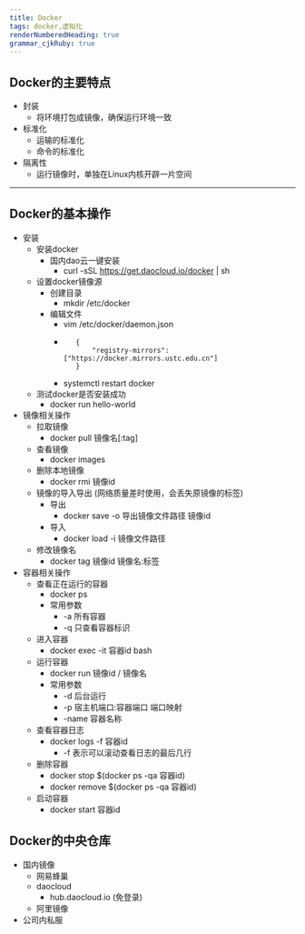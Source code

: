 ```yaml
---
title: Docker
tags: docker,虚拟化
renderNumberedHeading: true
grammar_cjkRuby: true
---
```

## Docker的主要特点

 - 封装
	 - 将环境打包成镜像，确保运行环境一致
 - 标准化
	 - 运输的标准化
	 - 命令的标准化
 - 隔离性
	 - 运行镜像时，单独在Linux内核开辟一片空间


----------

## Docker的基本操作
 - 安装
	 - 安装docker
		 - 国内dao云一键安装
			 - curl -sSL https://get.daocloud.io/docker | sh
	 - 设置docker镜像源
		 - 创建目录
			 - mkdir /etc/docker
		 - 编辑文件
			 - vim /etc/docker/daemon.json
			 -   ``` 
					{
						"registry-mirrors": ["https://docker.mirrors.ustc.edu.cn"] 
					} 
			- systemctl restart docker
	- 测试docker是否安装成功
		- docker run hello-world
- 镜像相关操作
	- 拉取镜像
		- docker pull 镜像名[:tag]
	- 查看镜像
		- docker images
	- 删除本地镜像
		- docker rmi 镜像id
	- 镜像的导入导出 (网络质量差时使用，会丢失原镜像的标签)
		- 导出
			- docker save -o 导出镜像文件路径 镜像id
		- 导入
			- docker load -i 镜像文件路径
	- 修改镜像名
		- docker tag 镜像id 镜像名:标签
- 容器相关操作
	 - 查看正在运行的容器
		- docker ps
		- 常用参数
			- -a 所有容器
			- -q 只查看容器标识 
	- 进入容器
		- docker exec -it 容器id bash
	- 运行容器
		- docker run 镜像id / 镜像名
		- 常用参数
			- -d 后台运行
			- -p 宿主机端口:容器端口  端口映射
			- -name 容器名称
	- 查看容器日志
		- docker logs -f 容器id
			- -f 表示可以滚动查看日志的最后几行
	- 删除容器
		- docker stop $(docker ps -qa 容器id)
		- docker remove $(docker ps -qa 容器id)
	- 启动容器
		- docker start 容器id

## Docker的中央仓库

 - 国内镜像
	 - 网易蜂巢
	 - daocloud
		 - hub.daocloud.io (免登录)
	 - 阿里镜像
 - 公司内私服




